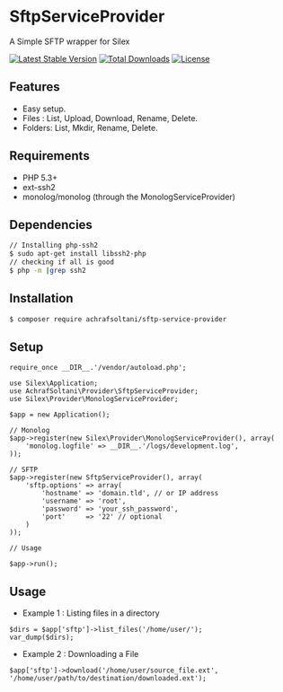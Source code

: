 # SftpServiceProvider

A Simple SFTP wrapper for Silex

[![Latest Stable Version](https://poser.pugx.org/achrafsoltani/sftp-service-provider/v/stable)](https://packagist.org/packages/achrafsoltani/sftp-service-provider)
[![Total Downloads](https://poser.pugx.org/achrafsoltani/sftp-service-provider/downloads)](https://packagist.org/packages/achrafsoltani/sftp-service-provider)
[![License](https://poser.pugx.org/achrafsoltani/sftp-service-provider/license)](https://packagist.org/packages/achrafsoltani/sftp-service-provider)

Features
--------
* Easy setup.
* Files : List, Upload, Download, Rename, Delete.
* Folders: List, Mkdir, Rename, Delete.

Requirements
------------
 * PHP 5.3+
 * ext-ssh2
 * monolog/monolog (through the MonologServiceProvider)
  
Dependencies
------------ 
```sh
// Installing php-ssh2
$ sudo apt-get install libssh2-php
// checking if all is good
$ php -m |grep ssh2 
```

Installation
------------ 
```sh
$ composer require achrafsoltani/sftp-service-provider
```
Setup
------------
``` {.php}
require_once __DIR__.'/vendor/autoload.php';

use Silex\Application;
use AchrafSoltani\Provider\SftpServiceProvider;
use Silex\Provider\MonologServiceProvider;

$app = new Application();

// Monolog
$app->register(new Silex\Provider\MonologServiceProvider(), array(
    'monolog.logfile' => __DIR__.'/logs/development.log',
));

// SFTP
$app->register(new SftpServiceProvider(), array(
    'sftp.options' => array(
        'hostname' => 'domain.tld', // or IP address
        'username' => 'root',
        'password' => 'your_ssh_password',
        'port'     => '22' // optional
    )
));

// Usage

$app->run();
```
Usage
------------
* Example 1 : Listing files in a directory

``` {.php}
$dirs = $app['sftp']->list_files('/home/user/');
var_dump($dirs);
```

* Example 2 : Downloading a File

``` {.php}
$app['sftp']->download('/home/user/source_file.ext', '/home/user/path/to/destination/downloaded.ext');
```

